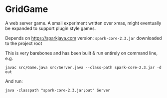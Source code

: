 # GridGame
A web server game. A small experiment written over xmas, might eventually be expanded to support plugin style games.

Depends on https://sparkjava.com version: `spark-core-2.3.jar` downloaded to the project root

This is very barebones and has been built & run entirely on command line, e.g.

`javac src/Game.java src/Server.java --class-path spark-core-2.3.jar -d out`

And run:

`java -classpath "spark-core-2.3.jar;out" Server`
